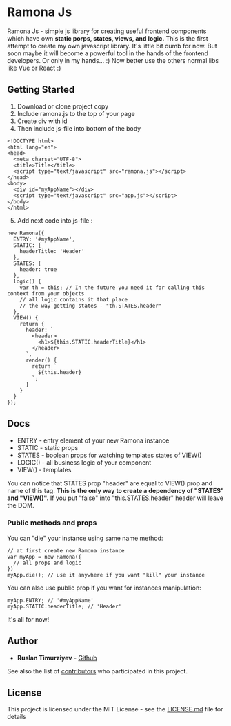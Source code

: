 # Ramona Js 
Ramona Js - simple js library for creating useful frontend components which have own **static porps, states, views, and logic.**
This is the first attempt to create my own javascript library.
It's little bit dumb for now.
But soon maybe it will become a powerful tool in the hands of the frontend developers.
Or only in my hands... :)
Now better use the others normal libs like Vue or React :)

## Getting Started

1. Download or clone project copy
2. Include ramona.js to the top of your page
3. Create div with id
4. Then include js-file into bottom of the body
```
<!DOCTYPE html>
<html lang="en">
<head>
  <meta charset="UTF-8">
  <title>Title</title>
  <script type="text/javascript" src="ramona.js"></script>
</head>
<body>
  <div id="myAppName"></div>
  <script type="text/javascript" src="app.js"></script>
</body>
</html>
```
5. Add next code into js-file :
```
new Ramona({
  ENTRY: '#myAppName',
  STATIC: {
    headerTitle: 'Header'
  },
  STATES: {
    header: true
  },
  logic() {
    var th = this; // In the future you need it for calling this context from your objects
    // all logic contains it that place
    // the way getting states - "th.STATES.header"
  },
  VIEW() {
    return {
      header: `
        <header>
          <h1>${this.STATIC.headerTitle}</h1>
        </header>
      `,
      render() {
        return `
          ${this.header}
        `;
      }
    }
  }
});
```

## Docs

* ENTRY - entry element of your new Ramona instance
* STATIC - static props
* STATES - boolean props for watching templates states of VIEW()
* LOGIC() - all business logic of your component
* VIEW() - templates

You can notice that STATES prop "header" are equal to VIEW() prop and name of this tag.
**This is the only way to create a dependency of "STATES" and "VIEW()".**
If you put "false" into "this.STATES.header" header will leave the DOM.

### Public methods and props

You can "die" your instance using same name method:
```
// at first create new Ramona instance
var myApp = new Ramona({
  // all props and logic
})
myApp.die(); // use it anywhere if you want "kill" your instance
```
You can also use public prop if you want for instances manipulation:
```
myApp.ENTRY; // '#myAppName'
myApp.STATIC.headerTitle; // 'Header'
```
It's all for now!

## Author

* **Ruslan Timurziyev**  - [Github](https://github.com/sawuer/)

See also the list of [contributors](https://github.com/sawuer/ramona-js/contributors) who participated in this project.

## License

This project is licensed under the MIT License - see the [LICENSE.md](LICENSE.md) file for details

